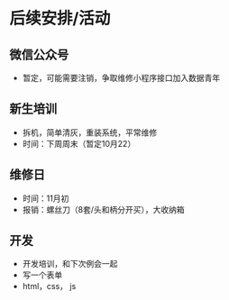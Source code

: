 # 后续安排/活动
## 微信公众号
- 暂定，可能需要注销，争取维修小程序接口加入数据青年
## 新生培训
- 拆机，简单清灰，重装系统，平常维修
- 时间：下周周末（暂定10月22）
## 维修日
- 时间：11月初
- 报销：螺丝刀（8套/头和柄分开买），大收纳箱
## 开发
- 开发培训，和下次例会一起
- 写一个表单
- html，css， js